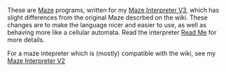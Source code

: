 These are [Maze](https://esolangs.org/wiki/Maze) programs, written for my [Maze Interpreter V3](https://github.com/olls/maze-interpreter-v3), which has slight differences from the original Maze descrbed on the wiki. These changes are to make the language nicer and easier to use, as well as behaving  more like a cellular automata. Read the interpreter [Read Me](https://github.com/olls/maze-interpreter-c/blob/master/README.md) for more details.

For a maze intepreter which is (mostly) compatible with the wiki, see my [Maze Interpreter V2](https://github.com/olls/maze-interpreter-v2)
